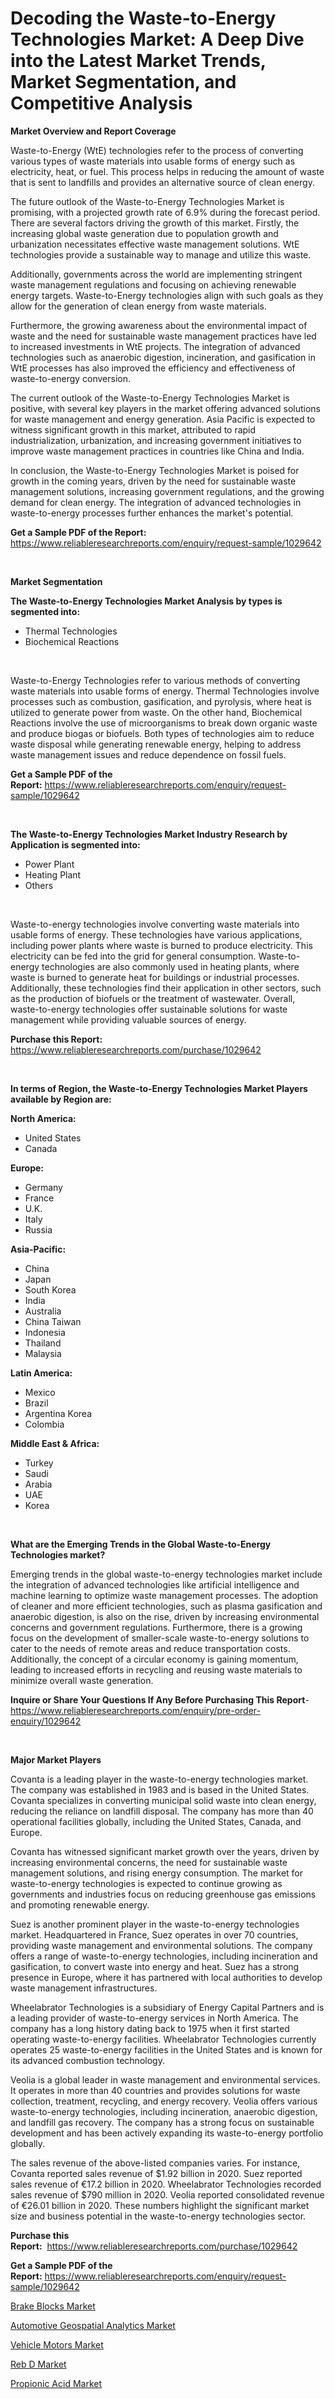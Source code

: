 <p><h1>Decoding the Waste-to-Energy Technologies Market: A Deep Dive into the Latest Market Trends, Market Segmentation, and Competitive Analysis</h1></p><p><strong>Market Overview and Report Coverage</strong></p>
<p><p>Waste-to-Energy (WtE) technologies refer to the process of converting various types of waste materials into usable forms of energy such as electricity, heat, or fuel. This process helps in reducing the amount of waste that is sent to landfills and provides an alternative source of clean energy.</p><p>The future outlook of the Waste-to-Energy Technologies Market is promising, with a projected growth rate of 6.9% during the forecast period. There are several factors driving the growth of this market. Firstly, the increasing global waste generation due to population growth and urbanization necessitates effective waste management solutions. WtE technologies provide a sustainable way to manage and utilize this waste.</p><p>Additionally, governments across the world are implementing stringent waste management regulations and focusing on achieving renewable energy targets. Waste-to-Energy technologies align with such goals as they allow for the generation of clean energy from waste materials.</p><p>Furthermore, the growing awareness about the environmental impact of waste and the need for sustainable waste management practices have led to increased investments in WtE projects. The integration of advanced technologies such as anaerobic digestion, incineration, and gasification in WtE processes has also improved the efficiency and effectiveness of waste-to-energy conversion.</p><p>The current outlook of the Waste-to-Energy Technologies Market is positive, with several key players in the market offering advanced solutions for waste management and energy generation. Asia Pacific is expected to witness significant growth in this market, attributed to rapid industrialization, urbanization, and increasing government initiatives to improve waste management practices in countries like China and India.</p><p>In conclusion, the Waste-to-Energy Technologies Market is poised for growth in the coming years, driven by the need for sustainable waste management solutions, increasing government regulations, and the growing demand for clean energy. The integration of advanced technologies in waste-to-energy processes further enhances the market's potential.</p></p>
<p><strong>Get a Sample PDF of the Report:</strong> <a href="https://www.reliableresearchreports.com/enquiry/request-sample/1029642">https://www.reliableresearchreports.com/enquiry/request-sample/1029642</a></p>
<p>&nbsp;</p>
<p><strong>Market Segmentation</strong></p>
<p><strong>The Waste-to-Energy Technologies Market Analysis by types is segmented into:</strong></p>
<p><ul><li>Thermal Technologies</li><li>Biochemical Reactions</li></ul></p>
<p>&nbsp;</p>
<p><p>Waste-to-Energy Technologies refer to various methods of converting waste materials into usable forms of energy. Thermal Technologies involve processes such as combustion, gasification, and pyrolysis, where heat is utilized to generate power from waste. On the other hand, Biochemical Reactions involve the use of microorganisms to break down organic waste and produce biogas or biofuels. Both types of technologies aim to reduce waste disposal while generating renewable energy, helping to address waste management issues and reduce dependence on fossil fuels.</p></p>
<p><strong>Get a Sample PDF of the Report:</strong>&nbsp;<a href="https://www.reliableresearchreports.com/enquiry/request-sample/1029642">https://www.reliableresearchreports.com/enquiry/request-sample/1029642</a></p>
<p>&nbsp;</p>
<p><strong>The Waste-to-Energy Technologies Market Industry Research by Application is segmented into:</strong></p>
<p><ul><li>Power Plant</li><li>Heating Plant</li><li>Others</li></ul></p>
<p>&nbsp;</p>
<p><p>Waste-to-energy technologies involve converting waste materials into usable forms of energy. These technologies have various applications, including power plants where waste is burned to produce electricity. This electricity can be fed into the grid for general consumption. Waste-to-energy technologies are also commonly used in heating plants, where waste is burned to generate heat for buildings or industrial processes. Additionally, these technologies find their application in other sectors, such as the production of biofuels or the treatment of wastewater. Overall, waste-to-energy technologies offer sustainable solutions for waste management while providing valuable sources of energy.</p></p>
<p><strong>Purchase this Report:</strong>&nbsp; <a href="https://www.reliableresearchreports.com/purchase/1029642">https://www.reliableresearchreports.com/purchase/1029642</a></p>
<p>&nbsp;</p>
<p><strong>In terms of Region, the Waste-to-Energy Technologies Market Players available by Region are:</strong></p>
<p>
    <p> <strong> North America: </strong>
        <ul>
            <li>United States</li>
            <li>Canada</li>
        </ul>
        </p> 
    <p> <strong> Europe: </strong>
        <ul>
            <li>Germany</li>
            <li>France</li>
            <li>U.K.</li>
            <li>Italy</li>
            <li>Russia</li>
        </ul>
        </p> 
    <p> <strong> Asia-Pacific: </strong>
        <ul>
            <li>China</li>
            <li>Japan</li>
            <li>South Korea</li>
            <li>India</li>
            <li>Australia</li>
            <li>China Taiwan</li>
            <li>Indonesia</li>
            <li>Thailand</li>
            <li>Malaysia</li>
        </ul>
        </p> 
    <p> <strong> Latin America: </strong>
        <ul>
            <li>Mexico</li>
            <li>Brazil</li>
            <li>Argentina Korea</li>
            <li>Colombia</li>
        </ul>
        </p> 
    <p> <strong> Middle East & Africa: </strong>
        <ul>
            <li>Turkey</li>
            <li>Saudi</li>
            <li>Arabia</li>
            <li>UAE</li>
            <li>Korea</li>
        </ul>
    </p>
    </p>
<p>&nbsp;</p>
<p><strong>What are the Emerging Trends in the Global Waste-to-Energy Technologies market?</strong></p>
<p><p>Emerging trends in the global waste-to-energy technologies market include the integration of advanced technologies like artificial intelligence and machine learning to optimize waste management processes. The adoption of cleaner and more efficient technologies, such as plasma gasification and anaerobic digestion, is also on the rise, driven by increasing environmental concerns and government regulations. Furthermore, there is a growing focus on the development of smaller-scale waste-to-energy solutions to cater to the needs of remote areas and reduce transportation costs. Additionally, the concept of a circular economy is gaining momentum, leading to increased efforts in recycling and reusing waste materials to minimize overall waste generation.</p></p>
<p><strong>Inquire or Share Your Questions If Any Before Purchasing This Report</strong>- <a href="https://www.reliableresearchreports.com/enquiry/pre-order-enquiry/1029642">https://www.reliableresearchreports.com/enquiry/pre-order-enquiry/1029642</a></p>
<p>&nbsp;</p>
<p><strong>Major Market Players</strong></p>
<p><p>Covanta is a leading player in the waste-to-energy technologies market. The company was established in 1983 and is based in the United States. Covanta specializes in converting municipal solid waste into clean energy, reducing the reliance on landfill disposal. The company has more than 40 operational facilities globally, including the United States, Canada, and Europe. </p><p>Covanta has witnessed significant market growth over the years, driven by increasing environmental concerns, the need for sustainable waste management solutions, and rising energy consumption. The market for waste-to-energy technologies is expected to continue growing as governments and industries focus on reducing greenhouse gas emissions and promoting renewable energy. </p><p>Suez is another prominent player in the waste-to-energy technologies market. Headquartered in France, Suez operates in over 70 countries, providing waste management and environmental solutions. The company offers a range of waste-to-energy technologies, including incineration and gasification, to convert waste into energy and heat. Suez has a strong presence in Europe, where it has partnered with local authorities to develop waste management infrastructures.</p><p>Wheelabrator Technologies is a subsidiary of Energy Capital Partners and is a leading provider of waste-to-energy services in North America. The company has a long history dating back to 1975 when it first started operating waste-to-energy facilities. Wheelabrator Technologies currently operates 25 waste-to-energy facilities in the United States and is known for its advanced combustion technology.</p><p>Veolia is a global leader in waste management and environmental services. It operates in more than 40 countries and provides solutions for waste collection, treatment, recycling, and energy recovery. Veolia offers various waste-to-energy technologies, including incineration, anaerobic digestion, and landfill gas recovery. The company has a strong focus on sustainable development and has been actively expanding its waste-to-energy portfolio globally.</p><p>The sales revenue of the above-listed companies varies. For instance, Covanta reported sales revenue of $1.92 billion in 2020. Suez reported sales revenue of €17.2 billion in 2020. Wheelabrator Technologies recorded sales revenue of $790 million in 2020. Veolia reported consolidated revenue of €26.01 billion in 2020. These numbers highlight the significant market size and business potential in the waste-to-energy technologies sector.</p></p>
<p><strong>Purchase this Report:</strong>&nbsp;&nbsp;<a href="https://www.reliableresearchreports.com/purchase/1029642">https://www.reliableresearchreports.com/purchase/1029642</a></p>
<p></p>
<p><strong>Get a Sample PDF of the Report:</strong>&nbsp;<a href="https://www.reliableresearchreports.com/enquiry/request-sample/1029642">https://www.reliableresearchreports.com/enquiry/request-sample/1029642</a></p>
<p><p><a href="https://medium.com/@rosejohnson762014/brake-blocks-market-size-growth-forecast-2023-2030-d9fa845e4f60">Brake Blocks Market</a></p><p><a href="https://issuu.com/reportprime-2/docs/automotive-geospatial-analytics-market-size-2030.p?fr=xKAE9_zU1NQ">Automotive Geospatial Analytics Market</a></p><p><a href="https://medium.com/@samanthareed1916/vehicle-motors-market-size-growth-forecast-2023-2030-65ea2bb0edc2">Vehicle Motors Market</a></p><p><a href="https://www.linkedin.com/pulse/reb-d-market-size-share-amp-trends-analysis-report-application-1flwc/">Reb D Market</a></p><p><a href="https://www.reportprime.com/propionic-acid-r476">Propionic Acid Market</a></p></p>